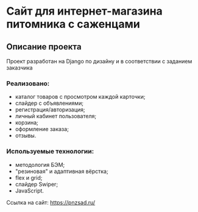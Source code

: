 # Сайт для интернет-магазина питомника с саженцами

## Описание проекта
Проект разработан на Django по дизайну и в соответствии с заданием заказчика

### Реализовано:
* каталог товаров с просмотром каждой карточки;
* слайдер с объявлениями;
* регистрация/авторизация;
* личный кабинет пользователя;
* корзина;
* оформление заказа;
* отзывы.

### Используемые технологии:
* методология БЭМ;
* "резиновая" и адаптивная вёрстка;
* flex и grid;
* слайдер Swiper;
* JavaScript.

Ссылка на сайт: https://pnzsad.ru/
